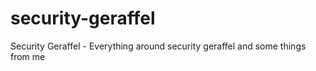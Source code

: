 # security-geraffel
Security Geraffel - Everything around security geraffel and some things from me
